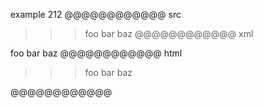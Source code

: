 example 212
@@@@@@@@@@@@ src
>>> foo
> bar
>>baz
@@@@@@@@@@@@ xml
<?xml version="1.0" encoding="UTF-8"?>
<!DOCTYPE document SYSTEM "CommonMark.dtd">
<document xmlns="http://commonmark.org/xml/1.0">
  <block_quote>
    <block_quote>
      <block_quote>
        <paragraph>
          <text>foo</text>
          <softbreak />
          <text>bar</text>
          <softbreak />
          <text>baz</text>
        </paragraph>
      </block_quote>
    </block_quote>
  </block_quote>
</document>
@@@@@@@@@@@@ html
<blockquote>
<blockquote>
<blockquote>
<p>foo
bar
baz</p>
</blockquote>
</blockquote>
</blockquote>
@@@@@@@@@@@@
